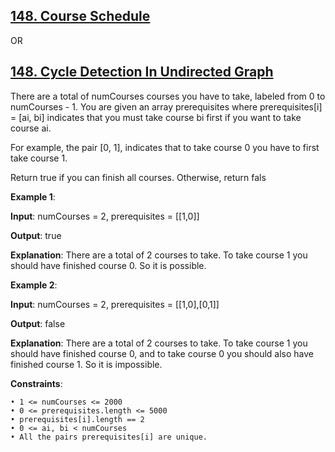 <h2><a href="https://leetcode.com/problems/course-schedule/description/">148. Course Schedule</a></h2>
OR
<h2><a href="https://www.codingninjas.com/studio/problems/1062670?topList=striver-sde-sheet-problems&utm_source=striver&utm_medium=website">148. Cycle Detection In Undirected Graph</a></h2>

There are a total of numCourses courses you have to take, labeled from 0 to numCourses - 1. You are given an array prerequisites where prerequisites[i] = [ai, bi] indicates that you must take course bi first if you want to take course ai.

For example, the pair [0, 1], indicates that to take course 0 you have to first take course 1.

Return true if you can finish all courses. Otherwise, return fals

**Example 1**:

**Input**: numCourses = 2, prerequisites = [[1,0]]

**Output**: true

**Explanation**: There are a total of 2 courses to take. To take course 1 you should have finished course 0. So it is possible.

**Example 2**:

**Input**: numCourses = 2, prerequisites = [[1,0],[0,1]]

**Output**: false

**Explanation**: There are a total of 2 courses to take. To take course 1 you should have finished course 0, and to take course 0 you should also have finished course 1. So it is impossible.


**Constraints**:

    • 1 <= numCourses <= 2000
    • 0 <= prerequisites.length <= 5000
    • prerequisites[i].length == 2
    • 0 <= ai, bi < numCourses
    • All the pairs prerequisites[i] are unique.